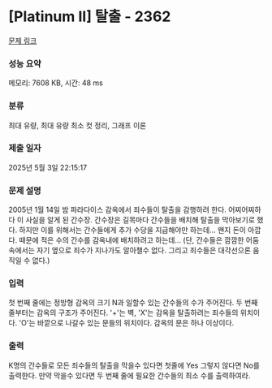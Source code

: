 # [Platinum II] 탈출 - 2362 

[문제 링크](https://www.acmicpc.net/problem/2362) 

### 성능 요약

메모리: 7608 KB, 시간: 48 ms

### 분류

최대 유량, 최대 유량 최소 컷 정리, 그래프 이론

### 제출 일자

2025년 5월 3일 22:15:17

### 문제 설명

<p>2005년 1월 14일 밤 파라다이스 감옥에서 죄수들이 탈출을 감행하려 한다. 어찌어찌하다 이 사실을 알게 된 간수장. 간수장은 길목마다 간수들을 배치해 탈출을 막아보기로 했다. 하지만 이를 위해서는 간수들에게 추가 수당을 지급해야만 하는데... 왠지 돈이 아깝다. 때문에 적은 수의 간수를 감옥내에 배치하려고 하는데... (단, 간수들은 깜깜한 어둠속에서는 자기 옆으로 죄수가 지나가도 알아챌수 없다. 그리고 죄수들은 대각선으론 움직일 수 없다.)</p>

### 입력 

 <p>첫 번째 줄에는 정방형 감옥의 크기 N과 일할수 있는 간수들의 수가 주어진다. 두 번째 줄부터는 감옥의 구조가 주어진다. '+'는 벽, 'X'는 감옥을 탈출하려는 죄수들의 위치이다. 'O'는 바깥으로 나갈수 있는 문들의 위치이다. 감옥의 문은 하나 이상이다.</p>

### 출력 

 <p>K명의 간수들로 모든 죄수들의 탈출을 막을수 있다면 첫줄에 Yes 그렇지 않다면 No를 출력한다. 만약 막을수 있다면 두 번째 줄에 필요한 간수들의 최소 수를 출력하여라.</p>

